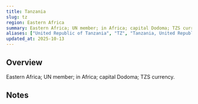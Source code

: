 ```yaml
---
title: Tanzania
slug: tz
region: Eastern Africa
summary: Eastern Africa; UN member; in Africa; capital Dodoma; TZS currency.
aliases: ["United Republic of Tanzania", "TZ", "Tanzania, United Republic of"]
updated_at: 2025-10-13
---
```


## Overview

Eastern Africa; UN member; in Africa; capital Dodoma; TZS currency.

## Notes

<!-- Add your first note below -->
